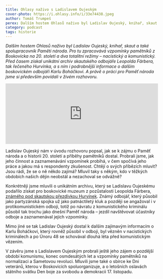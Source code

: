 ```yaml
---
title: Ohlasy naživo s Ladislavem Oujeským
cover-photo: https://i.ohlasy.info/i/33e74438.jpeg
author: Tomáš Trumpeš
perex: Dalším hostem Ohlasů naživo byl Ladislav Oujeský, knihař, skaut a také spolupracovník Paměti národa. A právě o práci pro Paměť národa jsme si především povídali v živém rozhovoru.
category: podcast
tags: historie
---
```


*Dalším hostem Ohlasů naživo byl Ladislav Oujeský, knihař, skaut a také spolupracovník Paměti národa. Pro tu zpracovává vzpomínky pamětníků z Boskovicka na 20. století a dva totalitní režimy – nacistický a komunistický. Před časem získal unikátní archiv skautského odbojáře Leopolda Färbera, tak řečeného Hurvínka, a s ním i podrobnější informace o dalším boskovickém odbojáři Karlu Boháčkovi. A právě o práci pro Paměť národa jsme si především povídali v živém rozhovoru.*

<iframe sandbox="allow-scripts allow-top-navigation" scrolling="no" width="100%" height="200" frameborder="0" src="https://embed.radiopublic.com/e?if=ohlasy-podcast-6nVazZ&ge=s1!5f514f9ccc0052f59e7e8b4d547fd3338920351a"></iframe>

Ladislav Oujeský nám v úvodu rozhovoru popsal, jak se k zájmu o Paměť národa a o historii 20. století a příběhy pamětníků dostal. Probrali jsme, jak jeho činnost a zaznamenávání vzpomínek probíhá, v čem spočívá jeho práce a jakou má s respondenty zkušenost. Chtějí o svých příbězích mluvit? Jsou rádi, že se o ně někdo zajímá? Mluvil taky s někým, kdo v těžkých obdobích našich dějin neobstál a nezachoval se odvážně?

Konkrétněji jsme mluvili o unikátním archivu, který se Ladislavu Oujeskému podařilo získat pro boskovické muzeum z pozůstalosti Leopolda Färbera, [známého pod skautskou přezdívkou Hurvínek](https://ohlasy.info/clanky/2018/01/leopold-farber.html). Známý odbojář, který působil jako partyzánská spojka už jako patnáctiletý kluk a později se angažoval i v protikomunistickém odboji, totiž po návratu z komunistického kriminálu působil tak trochu jako dnešní Paměť národa – jezdil navštěvovat účastníky odboje a zaznamenával jejich vzpomínky.

Mimo jiné se tak Ladislav Oujeský dostal k dalším zajímavým informacím o Karlu Boháčkovi, který rovněž působil v odboji, byl vězněn v nacistických kriminálech a po Únoru 48 se schovával dlouhá léta před komunistickým vězením.

V závěru jsme s Ladislavem Oujeským probrali ještě jeho zájem o pozdější období komunismu, konec osmdesátých let a vzpomínky pamětníků na normalizaci a Sametovou revoluci. Mluvili jsme také o sbírce ke Dni veteránů, kterou v Boskovicích spoluorganizuje, a o letošních oslavách státního svátku Den boje za svobodu a demokracii 17. listopadu.
